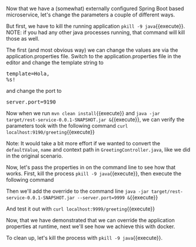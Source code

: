 Now that we have a (somewhat) externally configured Spring Boot based microservice, let's change the parameters a couple of different ways.

But first, we have to kill the running application `pkill -9 java`{{execute}}.  NOTE: if you had any other java processes running, that command will kill those as well.

The first (and most obvious way) we can change the values are via the application.properties file.  Switch to the application.properties file in the editor and change the template string to <pre class="file" data-filename="java-1-step-1/src/main/resources/application.properties" data-target="insert" data-marker="template=Hello, %s!">template=Hola, %s!</pre>

and change the port to <pre class="file" data-filename="java-1-step-1/src/main/resources/application.properties" data-target="insert" data-marker="server.port=9090">server.port=9190</pre>

Now when we run `mvn clean install`{{execute}}  and `java -jar target/rest-service-0.0.1-SNAPSHOT.jar &`{{execute}}, we can verify the parameters took with the following command `curl localhost:9190/greeting`{{execute}}

Note: It would take a bit more effort if we wanted to convert the `defaultValue`, `name` and context path in `GreetingController.java`, like we did in the original scenario.

Now, let's pass the properties in on the command line to see how that works.  First, kill the process `pkill -9 java`{{execute}}, then execute the following command 

Then we'll add the override to the command line `java -jar target/rest-service-0.0.1-SNAPSHOT.jar --server.port=9999 &`{{execute}}

And test it out with `curl localhost:9999/greeting`{{execute}} 

Now, that we have demonstrated that we can override the application properties at runtime, next we'll see how we achieve this with docker.

To clean up, let's kill the process with `pkill -9 java`{{execute}}.





